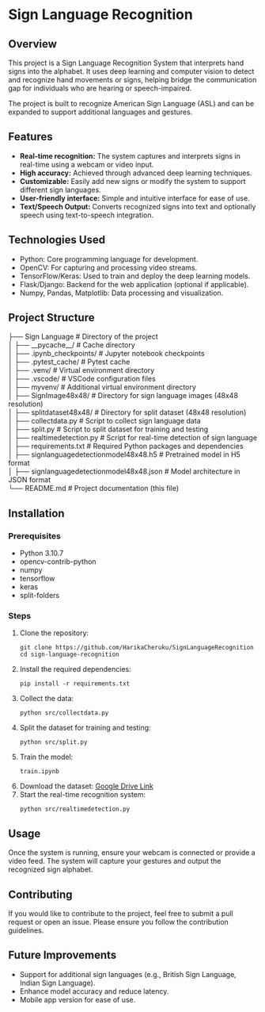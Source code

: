 <h1>Sign Language Recognition</h1>

<h2>Overview</h2>
<p>
    This project is a Sign Language Recognition System that interprets hand signs into the alphabet. It uses deep learning and computer vision to detect and recognize hand movements or signs, helping bridge the communication gap for individuals who are hearing or speech-impaired.
</p>
<p>
    The project is built to recognize American Sign Language (ASL) and can be expanded to support additional languages and gestures.
</p>

<h2>Features</h2>
<ul>
    <li><strong>Real-time recognition:</strong> The system captures and interprets signs in real-time using a webcam or video input.</li>
    <li><strong>High accuracy:</strong> Achieved through advanced deep learning techniques.</li>
    <li><strong>Customizable:</strong> Easily add new signs or modify the system to support different sign languages.</li>
    <li><strong>User-friendly interface:</strong> Simple and intuitive interface for ease of use.</li>
    <li><strong>Text/Speech Output:</strong> Converts recognized signs into text and optionally speech using text-to-speech integration.</li>
</ul>

<h2>Technologies Used</h2>
<ul>
    <li>Python: Core programming language for development.</li>
    <li>OpenCV: For capturing and processing video streams.</li>
    <li>TensorFlow/Keras: Used to train and deploy the deep learning models.</li>
    <li>Flask/Django: Backend for the web application (optional if applicable).</li>
    <li>Numpy, Pandas, Matplotlib: Data processing and visualization.</li>
</ul>

<h2>Project Structure</h2>
<div class="project-structure">
    ├── Sign Language                # Directory of the project <br>
    │   ├── __pycache__/             # Cache directory <br>
    │   ├── .ipynb_checkpoints/      # Jupyter notebook checkpoints <br>       
    │   ├── .pytest_cache/           # Pytest cache  <br>
    │   ├── .venv/                   # Virtual environment directory <br>
    │   ├── .vscode/                 # VSCode configuration files <br>
    │   ├── myvenv/                  # Additional virtual environment directory <br>
    │   ├── SignImage48x48/          # Directory for sign language images (48x48 resolution) <br>
    │   ├── splitdataset48x48/       # Directory for split dataset (48x48 resolution) <br>
    │   ├── collectdata.py           # Script to collect sign language data <br>
    │   ├── split.py                 # Script to split dataset for training and testing <br>
    │   ├── realtimedetection.py     # Script for real-time detection of sign language <br>
    │   ├── requirements.txt         # Required Python packages and dependencies <br>
    │   ├── signlanguagedetectionmodel48x48.h5  # Pretrained model in H5 format <br>
    │   ├── signlanguagedetectionmodel48x48.json # Model architecture in JSON format <br>
    └── README.md                    # Project documentation (this file)
</div>

<h2>Installation</h2>
<h3>Prerequisites</h3>
<ul>
    <li>Python 3.10.7</li>
    <li>opencv-contrib-python</li>
    <li>numpy</li>
    <li>tensorflow</li>
    <li>keras</li>
    <li>split-folders</li>
</ul>

<h3>Steps</h3>
<ol>
    <li>Clone the repository:
        <pre><code>git clone https://github.com/HarikaCheruku/SignLanguageRecognition
cd sign-language-recognition</code></pre>
    </li>
    <li>Install the required dependencies:
        <pre><code>pip install -r requirements.txt</code></pre>
    </li>
    <li>Collect the data:
        <pre><code>python src/collectdata.py</code></pre>
    </li>
    <li>Split the dataset for training and testing:
        <pre><code>python src/split.py</code></pre>
    </li>
    <li>Train the model:
        <pre><code>train.ipynb</code></pre>
    </li>
    <li>Download the dataset: <a href="https://drive.google.com/drive/folders/1HuhBquOx49cVn9q2Z9d9DyLBNXSxFmU-?usp=sharing">Google Drive Link</a></li>
    <li>Start the real-time recognition system:
        <pre><code>python src/realtimedetection.py</code></pre>
    </li>
</ol>

<h2>Usage</h2>
<p>Once the system is running, ensure your webcam is connected or provide a video feed. The system will capture your gestures and output the recognized sign alphabet.</p>

<h2>Contributing</h2>
<p>If you would like to contribute to the project, feel free to submit a pull request or open an issue. Please ensure you follow the contribution guidelines.</p>

<h2>Future Improvements</h2>
<ul>
    <li>Support for additional sign languages (e.g., British Sign Language, Indian Sign Language).</li>
    <li>Enhance model accuracy and reduce latency.</li>
    <li>Mobile app version for ease of use.</li>
</ul>
